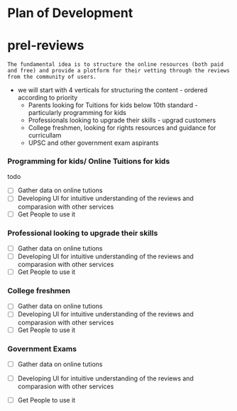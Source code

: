 # Plan of Development

# prel-reviews 

```
The fundamental idea is to structure the online resources (both paid and free) and provide a plotform for their vetting through the reviews from the community of users. 
```

* we will start with 4 verticals for structuring the content - ordered according to priority
	* Parents looking for Tuitions for kids below 10th standard - particularly programming for kids
	* Professionals looking to upgrade their skills - upgrad customers
	* College freshmen, looking for rights resources and guidance for curricullam 
	* UPSC and other government exam aspirants

### Programming for kids/ Online Tuitions for kids

todo 

- [ ] Gather data on online tutions
- [ ] Developing UI for intuitive understanding of the reviews and comparasion with other services
- [ ] Get People to use it

### Professional looking to upgrade their skills 

- [ ] Gather data on online tutions
- [ ] Developing UI for intuitive understanding of the reviews and comparasion with other services
- [ ] Get People to use it

### College freshmen

- [ ] Gather data on online tutions
- [ ] Developing UI for intuitive understanding of the reviews and comparasion with other services
- [ ] Get People to use it

### Government Exams

- [ ] Gather data on online tutions
- [ ] Developing UI for intuitive understanding of the reviews and comparasion with other services
- [ ] Get People to use it



